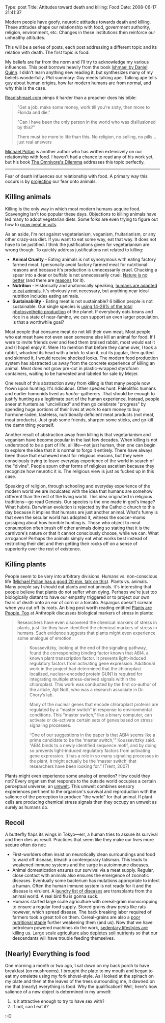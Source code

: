 Type: post
Title: Attitudes toward death and killing: Food
Date: 2008-06-17 21:41:37

Modern people have goofy, neurotic attitudes towards death and killing. These attitudes shape our relationship with food, government authority, religion, environment, etc. Changes in these institutions then reinforce our unhealthy attitudes.

This will be a series of posts, each post addressing a different topic and its relation with death. The first topic is food.

My beliefs are far from the norm and I'll try to acknowledge my various influences. This post borrows heavily from the book [Ishmael by Daniel Quinn](http://en.wikipedia.org/wiki/Ishmael_%28novel%29). I didn't learn anything new reading it, but synthesizes many of my beliefs wonderfully. Plot summary: Guy meets talking ape. Talking ape tells guy about human origins, how far modern humans are from normal, and why this is the case.

[ReadIshmael.com](http://www.readishmael.com/) pimps it harder than a preacher does his bible:

> "Get a job, make some money, work till you're sixty, then move to Florida and die."
>
> "Can I have been the only person in the world who was disillusioned by this?"
>
> There must be more to life than this. No religion, no selling, no pills... just real answers

[Michael Pollan](http://en.wikipedia.org/wiki/Michael_Pollan) is another author who has written extensively on our relationship with food. I haven't had a chance to read any of his work yet, but his book [The Omnivore's Dilemma](http://en.wikipedia.org/wiki/The_Omnivore%27s_Dilemma) addresses this topic perfectly.

---

Fear of death influences our relationship with food. A primary way this occurs is by [projecting](http://en.wikipedia.org/wiki/Psychological_projection) our fear onto animals. 

## Killing animals

Killing is the only way in which most modern humans acquire food. Scavenging isn't too popular these days. Objections to killing animals have led many to adopt vegetarian diets. Some folks are even trying to figure out how to [grow meat in vats](http://en.wikipedia.org/wiki/In_vitro_meat).

As an aside, I'm not against vegetarianism, veganism, fruitarianism, or any other crazy-ass diet. If you want to eat some way, eat that way. It does not have to be justified. I think the justifications given for vegetarianism are wrong though. To quickly address justifications not related to killing:

* **Animal Cruelty** - Eating animals is not synonymous with eating factory farmed meat. I personally avoid factory farmed meat for nutritional reasons and because it's production is unnecessarily cruel. Chucking a spear into a dear or buffalo is not unnecessarily cruel. [Nature is no better](http://www.guardian.co.uk/world/2008/jun/12/indonesia) (and there are [reasons](http://www.reddit.com/info/6ndbr/comments/c04cr9n) for it).
* **Nutrition** - Historically and anatomically speaking, [humans are adapted to eat animals](http://www.beyondveg.com/cordain-l/metab-carn/metabolic-carnivory-1a.shtml). It's obviously not necessary, but anything near ideal nutrition includes eating animals.
* **Sustainability** - Eating meat is not sustainable? 6 billion people is not sustainable. Our single species is [using 14-26% of the total photosynthetic production](http://www.worldwildlife.org/science/pubs/imhoff_nature.pdf) of the planet. If everybody eats beans and rice in a state of near-famine, we can support an even larger population. Is that a worthwhile goal?

Most people that consume meat do not kill their own meat. Most people who eat meat have not even seen someone else kill an animal for food. If I were to invite friends over and feed them braised rabbit, most would eat it and (I hope) enjoy it. Were I to mention that before they came over, I took a rabbit, whacked its head with a brick to stun it, cut its jugular, then gutted and skinned it, I would receive shocked looks. The modern food production system has abstracted us away from the concrete experience of killing an animal. Meat does not grow pre-cut in plastic-wrapped styrofoam containers, waiting to be harvested and labeled for sale by Meijer.

One result of this abstraction away from killing is that many people now frown upon hunting. It's ridiculous. Other species hunt. Paleolithic humans and earlier homonids lived as *hunter*-gatherers. That should be enough to justify hunting as a legitimate part of the human experience. Instead, people sneer at hunters as "uncivilized" and then go celebrate "progress" by spending huge portions of their lives at work to earn money to buy hormone-laden, tasteless, nutritionally deficient meat products (not meat, meat products). Just grab some friends, sharpen some sticks, and go kill the damn thing yourself.

Another result of abstraction away from killing is that vegetarianism and veganism have become popular in the last few decades. When killing is not understood to be a part of life, all life—not just human, then one can begin to explore the idea that it is normal to forgo it entirely. There have always been those that eschewed meat for religious reasons, but they were consciously trying to leave everyday experience of the world in search of the "divine". People spurn other forms of religious ascetism because they recognize how neurotic it is. The religious view is just as fucked up in this case.

Speaking of religion, through schooling and everyday experience of the modern world we are inculcated with the idea that humans are somehow different than the rest of the living world. This idea originated in religious traditions—go read Genesis. Our species is the one made in god's image? What hubris. Darwinian evolution is rejected by the Catholic church to this day because it implies that humans are just another animal. What's funny is that even the secular world has adopted it, witness the soccer-moms gossiping about how horrible hunting is. Those who object to meat consumption often brush off other animals doing so stating that it is the carnivore's nature or that it cannot consciously choose, while we can. What arrogance! Perhaps the animals simply eat what works best instead of restricting their diet and then getting their rocks off on a sense of superiority over the rest of existence.

## Killing plants

People seem to be very into arbitrary divisions. Humans vs. non-conscious life ([Michael Pollan has a good 20 min. talk on this](http://www.youtube.com/watch?v=TQPN1O03z8I&feature=related)). Plants vs. animals. Many people say I should eat plants and not animals. It's interesting that people believe that plants do not suffer when dying. Perhaps we're just too biologically distant to have our empathy triggered or to project our own fears of death onto an ear of corn or a tomato. Aspargus doesn't scream when you cut off its roots. An blog post worth reading entitled [Plants are People, Too](http://anthropik.com/2007/08/plants-are-people-too/) at Anthropik discusses biological markers of stress in plants:

>Researchers have even discovered the chemical markers of stress in plants, just like they have identified the chemical markers of stress in humans. Such evidence suggests that plants might even experience some analogue of emotion.
>
>>Koussevitzky, looking at the end of the signaling pathway, found the corresponding binding factor known that ABI4, a known plant transcription factor. It prevents light-induced regulatory factors from activating gene expression. Additional work in the project had determined that the chloroplast-localized, nuclear-encoded protein GUN1 is required for integrating multiple stress-derived signals within the chloroplast. This work was conducted by the first co-author of the article, Ajit Nott, who was a research associate in Dr. Chory’s lab.
>>
>>Many of the nuclear genes that encode chloroplast proteins are regulated by a “master switch” in response to environmental conditions. This “master switch,” like a binary computer, can activate or de-activate certain sets of genes based on stress signaling processes.
>>
>>“One of our suggestions in the paper is that ABI4 seems like a prime candidate to be the ‘master switch,’” Koussevitzky said. “ABI4 binds to a newly identified sequence motif, and by doing so prevents light-induced regulatory factors from activating gene expression. It has a role in so many signaling processes in the plant, it might actually be the ‘master switch’ that researchers have been looking for.” (Trent, 2007)

Plants might even experience some analog of emotion? How could they not? Every organism that responds to the outside world occupies a certain perceptual universe, an [umwelt](http://en.wikipedia.org/wiki/Umwelt). This umwelt combines sensory experiences pertinent to the organism's survival and reproduction with the salience of the perception to produce "the world" for that animal. If plant cells are producing chemical stress signals then they occupy an umwelt as surely as humans do.

## Recoil

A butterfly flaps its wings in Tokyo—err, a human tries to assure its survival and then dies as result. Practices that seem like they make our lives more secure often do not:

* First-worlders often insist on neurotically clean surroundings and food to ward off disease, bleach a contemporary talisman. This leads to weakened immune systems and the surge in autoimmune diseases.
* Animal domestication ensures our survival via a meat supply. Regular, close contact with animals also ensures the emergence of zoonotic diseases. Eventually some bacterium has mutations appropriate to infect a human. Often the human immune system is not ready for it and the disease is virulent. A [laundry list of diseases](http://en.wikipedia.org/wiki/Zoonosis#Partial_list_of_important_zoonoses) are transplants from the animal world. A real bird flu is gonna suck.
* Humans started large scale agriculture with cereal-grain monocropping to ensure a regular food supply. Stored grains draw pests like rats however, which spread disease. The back breaking labor required of farmers took a great toll on them. Cereal-grains are also a [poor nutritional staple](http://www.thepaleodiet.com/articles/Cereal%20article.pdf) further weakening them (and us). Now that we have petroleum powered machines do the work, [sedentary lifestyles are killing us](http://www.naturalnews.com/001547.html). Large scale [agriculture also depletes soil nutrients](http://www.ifpri.org/2020/BRIEFS/number62.htm) so that our descendants will have trouble feeding themselves.

## (Nearly) Everything is food

One morning a month or two ago, I sat down on my back porch to have breakfast (on mushrooms). I brought the plate to my mouth and began to eat my omelette using my fork shovel-style. As I looked at the spinach on my plate and then at the leaves of the trees surrounding me, it dawned on me that (nearly) everything is food. Why the qualification? Well, here's how salience of a new object is determined in my umvelt:

1. Is it attractive enough to try to have sex with?
2. If not, can I eat it?

:-D